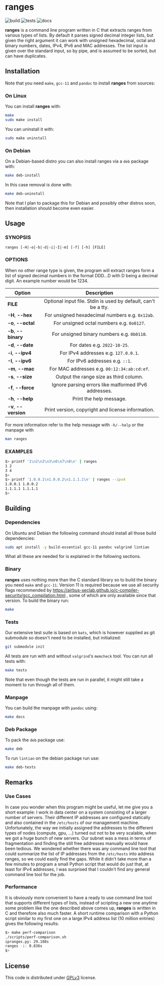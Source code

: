 # ranges

![build](https://github.com/gierens/ranges/actions/workflows/build.yml/badge.svg)
![tests](https://github.com/gierens/ranges/actions/workflows/test.yml/badge.svg)
![docs](https://github.com/gierens/ranges/actions/workflows/docs.yml/badge.svg)

**ranges** is a command line program written in C that extracts ranges from
various types of lists. By default it parses signed decimal integer lists,
but given the right argument it can work with unsigned hexadecimal, octal
and binary numbers, dates, IPv4, IPv6 and MAC addresses. The list input
is given over the standard input, so by pipe, and is assumed to be sorted,
but can have duplicates.

## Installation

Note that you need `make`, `gcc-11` and `pandoc` to install **ranges** from sources:

### On Linux
You can install **ranges** with:
```bash
make
sudo make install
```
You can uninstall it with:
```bash
sudo make uninstall
```

### On Debian
On a Debian-based distro you can also install ranges via a `deb` package with:
```bash
make deb-install
```
In this case removal is done with:
```bash
make deb-uninstall
```
Note that I plan to package this for Debian and possibly other distros soon,
then installation should become even easier.

## Usage

### SYNOPSIS
`ranges [-H|-o|-b|-d|-i|-I|-m] [-f] [-h] [FILE]`

### OPTIONS
When no other range type is given, the program will extract ranges form a
list of signed decimal numbers in the format DDD...D with D being a decimal
digit. An example number would be 1234.

| Option | Description                                                    |
| ------ |:--------------------------------------------------------------:|
| **FILE** | Optional input file. Stdin is used by default, can't be a tty. |
| **-H**, **\--hex** | For unsigned hexadecimal numbers e.g. `0x12ab`. |
| **-o**, **\--octal** | For unsigned octal numbers e.g. `0o0127`. |
| **-b**, **\--binary** | For unsigned binary numbers e.g. `0b0110`. |
| **-d**, **\--date** | For dates e.g. `2022-10-25`. |
| **-i**, **\--ipv4** | For IPv4 addresses e.g. `127.0.0.1`. |
| **-I**, **\--ipv6** | For IPv6 addresses e.g. `::1`. |
| **-m**, **\--mac** | For MAC addresses e.g. `00:12:34:ab:cd:ef`. |
| **-s**, **\--size** | Output the range size as third column. |
| **-f**, **\--force** | Ignore parsing errors like malformed IPv6 addresses. |
| **-h**, **\--help** | Print the help message. |
| **-v**, **\--version** | Print version, copyright and license information. |

For more information refer to the help message with `-h/--help` or the
manpage with
```bash
man ranges
```

### EXAMPLES
```bash
$> printf '1\n2\n2\n3\n6\n7\n8\n' | ranges
1 2
3 4
$>
$> printf '1.0.0.1\n1.0.0.2\n1.1.1.1\n' | ranges --ipv4
1.0.0.1 1.0.0.2
1.1.1.1 1.1.1.1
$>
```

## Building

### Dependencies
On Ubuntu and Debian the following command should install all those build
dependencies:
```bash
sudo apt install -y build-essential gcc-11 pandoc valgrind lintian
```
What all these are needed for is explained in the following sections.

### Binary
**ranges** uses nothing more than the C standard library so to build the binary
you need `make` and `gcc-11`. Version 11 is required because we use all
security flags recommended by
https://airbus-seclab.github.io/c-compiler-security/gcc_compilation.html
, some of which are only available since that version. To build the binary
run:
```bash
make
```

### Tests
Our extensive test suite is based on `bats`, which is however supplied as git
submodule so doesn't need to be installed, but initialized:
```bash
git submodule init
```
All tests are run with and without `valgrind`'s `memcheck` tool. You can
run all tests with:
```bash
make tests
```
Note that even though the tests are run in parallel, it might still take
a moment to run through all of them.

### Manpage
You can build the manpage with `pandoc` using:
```bash
make docs
```

### Deb Package
To pack the `deb` package use:
```bash
make deb
```
To run `lintian` on the debian package run use:
```bash
make deb-tests
```

## Remarks

### Use Cases
In case you wonder when this program might be useful, let me give you a short
example: I work in data center on a system consisting of a larger number of
servers. Their different IP addresses are configured statically and also
contained in the `/etc/hosts` of our management machine. Unfortunately, the way
we initially assigned the addresses to the different types of nodes (compute,
gpu, ...) turned out not to be very scalable, when we got a huge bunch of new
servers. Our subnet was a mess in terms of fragmentation and finding the
still free addresses manually would have been tedious. We wondered whether
there was any command line tool that could summarize the list of IP addresses
from the `/etc/hosts` into address ranges, so we could easily find the gaps.
While it didn't take more than a few minutes to program a small Python script
that would do just that, at least for IPv4 addresses, I was surprised that I
couldn't find any general command line tool for the job.

### Performance
It is obviously more convenient to have a ready to use command line tool that
supports different types of lists, instead of scripting a new one anytime
some problem like the one described above comes up, **ranges** is written in C
and therefore also much faster. A short runtime comparison with a Python
script similar to my first one on a large IPv4 address list (10 million
entries) gives the following results:
```bash
$> make perf-comparison
./scripts/perf-comparison.sh
ipranges.py: 29.188s
ranges -i: 0.836s
$>
```

## License
This code is distributed under [GPLv3](LICENSE) license.

